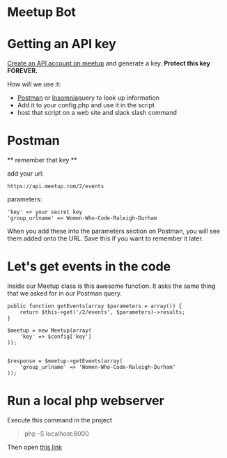 # Meetup Bot

# Getting an API key

[Create an API account on meetup](https://secure.meetup.com/meetup_api/key/)
and generate a key.  **Protect this key FOREVER.**  

How will we use it:
- [Postman](https://www.getpostman.com/apps) or [Insomnia](https://insomnia.rest/)query to look up information
- Add it to your config.php and use it in the script
- host that script on a web site and slack slash command

# Postman

** remember that key **

add your url:

    https://api.meetup.com/2/events

parameters:

    'key' => your secret key
    'group_urlname' => Women-Who-Code-Raleigh-Durham
        
When you add these into the parameters section on Postman, you will see them added onto the URL.  Save this if you want to remember it later.

# Let's get events in the code

Inside our Meetup class is this awesome function.  It asks the same thing that we asked for in our Postman query.

    public function getEvents(array $parameters = array()) {
        return $this->get('/2/events', $parameters)->results;
    } 

    $meetup = new Meetup(array(
        'key' => $config['key']
    ));


    $response = $meetup->getEvents(array(
        'group_urlname' => 'Women-Who-Code-Raleigh-Durham'
    ));

# Run a local php webserver

Execute this command in the project

>  php -S localhost:8000

Then open [this link](http://localhost:8000/next-meetup.php?text=wwcrd)